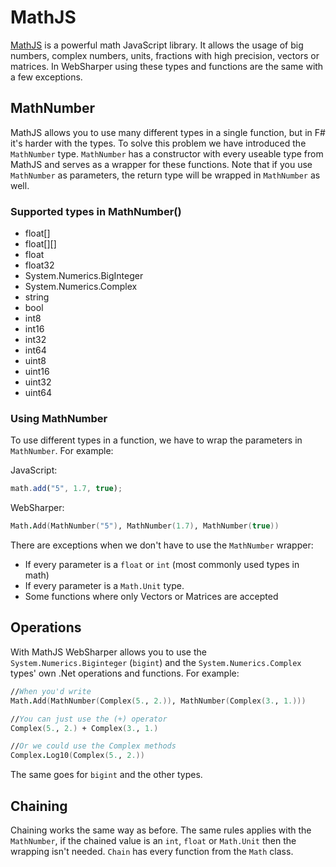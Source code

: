 # MathJS

[MathJS](http://mathjs.org/) is a powerful math JavaScript library. It allows the usage of big numbers, complex numbers, units, fractions with high precision, vectors or matrices. In WebSharper using these types and functions are the same with a few exceptions.

## MathNumber

MathJS allows you to use many different types in a single function, but in F# it's harder with the types. To solve this problem we have introduced the `MathNumber` type. `MathNumber` has a constructor with every useable type from MathJS and serves as a wrapper for these functions.
Note that if you use `MathNumber` as parameters, the return type will be wrapped in `MathNumber` as well.

### Supported types in MathNumber()

* float\[\]
* float\[\]\[\]
* float
* float32
* System.Numerics.BigInteger
* System.Numerics.Complex
* string
* bool
* int8
* int16
* int32
* int64
* uint8
* uint16
* uint32
* uint64

### Using MathNumber

To use different types in a function, we have to wrap the parameters in `MathNumber`. For example:

JavaScript:
```js
math.add("5", 1.7, true);
```

WebSharper:
```fsharp
Math.Add(MathNumber("5"), MathNumber(1.7), MathNumber(true))
```

There are exceptions when we don't have to use the `MathNumber` wrapper:

* If every parameter is a `float` or `int` (most commonly used types in math)
* If every parameter is a `Math.Unit` type.
* Some functions where only Vectors or Matrices are accepted

## Operations

With MathJS WebSharper allows you to use the `System.Numerics.Biginteger` (`bigint`) and the `System.Numerics.Complex` types' own .Net operations and functions. For example:

```fsharp
//When you'd write
Math.Add(MathNumber(Complex(5., 2.)), MathNumber(Complex(3., 1.)))

//You can just use the (+) operator
Complex(5., 2.) + Complex(3., 1.)

//Or we could use the Complex methods
Complex.Log10(Complex(5., 2.))
```

The same goes for `bigint` and the other types.

## Chaining

Chaining works the same way as before. The same rules applies with the `MathNumber`, if the chained value is an `int`, `float` or `Math.Unit` then the wrapping isn't needed. `Chain` has every function from the `Math` class.